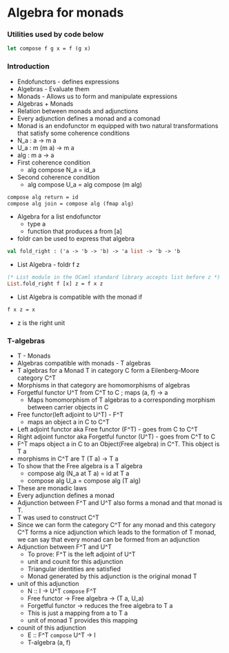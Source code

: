 # Algebra for monads
### Utilities used by code below
```ocaml
let compose f g x = f (g x)
```
### Introduction
- Endofunctors - defines expressions
- Algebras - Evaluate them
- Monads - Allows us to form and manipulate expressions
- Algebras + Monads
- Relation between monads and adjunctions
- Every adjunction defines a monad and a comonad
- Monad is an endofunctor m equipped with two natural transformations that satisfy some coherence conditions
- N_a : a -> m a
- U_a : m (m a) -> m a
- alg : m a -> a
- First coherence condition
  - alg compose N_a = id_a
- Second coherence condition
  - alg compose U_a = alg compose (m alg)
```OCaml
compose alg return = id
compose alg join = compose alg (fmap alg)
```
- Algebra for a list endofunctor
  - type a
  - function that produces a from [a]
- foldr can be used to express that algebra
```OCaml
val fold_right : ('a -> 'b -> 'b) -> 'a list -> 'b -> 'b
```
- List Algebra - foldr f z 
```OCaml
(* List module in the OCaml standard library accepts list before z *)
List.fold_right f [x] z = f x z
```
- List Algebra is compatible with the monad if
```OCaml
f x z = x
```
- z is the right unit
### T-algebras
- T - Monads 
- Algebras compatible with monads - T algebras
- T algebras for a Monad T in category C form a Eilenberg-Moore category C^T
- Morphisms in that category are homomorphisms of algebras
- Forgetful functor U^T from C^T to C ; maps (a, f) -> a
  - Maps homomorphism of T algebras to a corresponding morphism between carrier objects in C
- Free functor(left adjoint to U^T) - F^T
  - maps an object a in C to C^T
- Left adjoint functor aka Free functor (F^T) - goes from C to C^T
- Right adjoint functor aka Forgetful functor (U^T) - goes from C^T to C
- F^T maps object a in C to an Object(Free algebra) in C^T. This object is T a
- morphisms in C^T are T (T a) -> T a
- To show that the Free algebra is a T algebra
  - compose alg (N_a at T a) = id at T a
  - compose alg U_a = compose alg (T alg)
- These are monadic laws
- Every adjunction defines a monad
- Adjunction between F^T and U^T also forms a monad and that monad is T.
- T was used to construct C^T
- Since we can form the category C^T for any monad and this category C^T forms a nice adjunction which leads to the formation of T monad, we can say that every monad can be formed from an adjunction
- Adjunction between F^T and U^T
  - To prove: F^T is the left adjoint of U^T
  - unit and counit for this adjunction
  - Triangular identities are satisfied
  - Monad generated by this adjunction is the original monad T
- unit of this adjunction
  - N :: I -> U^T `compose` F^T
  - Free functor -> Free algebra -> (T a, U_a)
  - Forgetful functor -> reduces the free algebra to T a
  - This is just a mapping from a to T a
  - unit of monad T provides this mapping
- counit of this adjunction
  - E :: F^T `compose` U^T -> I
  - T-algebra (a, f)
